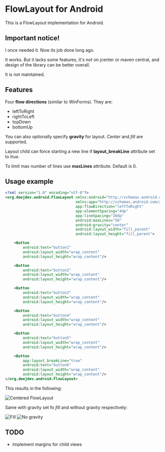 FlowLayout for Android
======================
This is a FlowLayout implementation for Android.

Important notice!
-----------------

I once needed it. Now its job done long ago.

It works. But it lacks some features, it's not on jcenter or maven central, and design of the library can be better overall.

It is not maintained.

Features
--------

Four **flow directions** (similar to WinForms). They are:
- leftToRight
- rightToLeft
- topDown
- bottomUp

You can also optionally specify **gravity** for layout. *Center* and *fill* are supported.

Layout child can force starting a new line if **layout_breakLine** attribute set to *true*.

To limit max number of lines use **maxLines** attribute. Default is 0.

Usage example
-------------
```xml
<?xml version="1.0" encoding="utf-8"?>
<org.deejdev.android.FlowLayout xmlns:android="http://schemas.android.com/apk/res/android"
                                xmlns:app="http://schemas.android.com/apk/res-auto"
                                app:flowDirection="leftToRight"
                                app:elementSpacing="4dp"
                                app:lineSpacing="16dp"
                                android:maxLines="50"
                                android:gravity="center"
                                android:layout_width="fill_parent"
                                android:layout_height="fill_parent">

    <Button
        android:text="button1"
        android:layout_width="wrap_content"
        android:layout_height="wrap_content"/>

    <Button
        android:text="button2"
        android:layout_width="wrap_content"
        android:layout_height="wrap_content"/>

    <Button
        android:text="button3"
        android:layout_width="wrap_content"
        android:layout_height="wrap_content"/>

    <Button
        android:text="button4"
        android:layout_width="wrap_content"
        android:layout_height="wrap_content"/>

    <Button
        android:text="button5"
        android:layout_width="wrap_content"
        android:layout_height="wrap_content"/>

    <Button
        app:layout_breakLine="true"
        android:text="button6"
        android:layout_width="wrap_content"
        android:layout_height="wrap_content"/>
</org.deejdev.android.FlowLayout>
```
This results in the following:

![Centered FlowLayout](https://raw.github.com/ultimate-deej/FlowLayout-for-Android/master/screenshots/center.png)

Same with gravity set fo *fill* and without gravity respectively:

![Fill](https://raw.github.com/ultimate-deej/FlowLayout-for-Android/master/screenshots/fill.png)
![No gravity](https://raw.github.com/ultimate-deej/FlowLayout-for-Android/master/screenshots/no-gravity.png)

TODO
----
- Implement margins for child views
